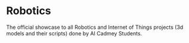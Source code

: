 # Robotics
The official showcase to all Robotics and Internet of Things projects (3d models and their scripts) done by AI Cadmey Students.
